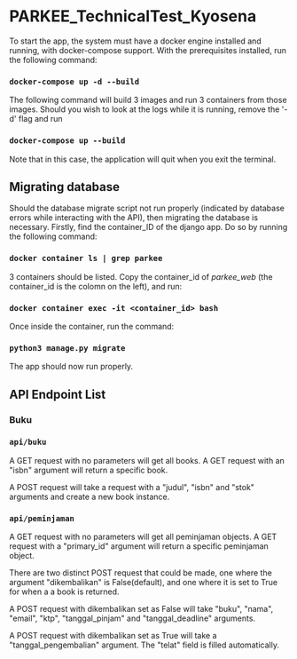# PARKEE_TechnicalTest_Kyosena

To start the app, the system must have a docker engine installed and running, with docker-compose support. With the prerequisites installed, run the following command:
### `docker-compose up -d --build`
The following command will build 3 images and run 3 containers from those images. Should you wish to look at the logs while it is running, remove the '-d' flag and run
### `docker-compose up --build`
Note that in this case, the application will quit when you exit the terminal.
## Migrating database

Should the database migrate script not run properly (indicated by database errors while interacting with the API), then migrating the database is necessary.
Firstly, find the container_ID of the django app. Do so by running the following command:
### `docker container ls | grep parkee`
3 containers should be listed. Copy the container_id of *parkee_web* (the container_id is the colomn on the left), and run:
### `docker container exec -it <container_id> bash`
Once inside the container, run the command:
### `python3 manage.py migrate`
The app should now run properly.

## API Endpoint List

### Buku
### `api/buku`
A GET request with no parameters will get all books. A GET request with an "isbn" argument will return a specific book.

A POST request will take a request with a "judul", "isbn" and "stok" arguments and create a new book instance.
### `api/peminjaman`
A GET request with no parameters will get all peminjaman objects. A GET request with a "primary_id" argument will return a specific peminjaman object.

There are two distinct POST request that could be made, one where the argument "dikembalikan" is False(default), and one where it is set to True for when a a book is returned.

A POST request with dikembalikan set as False will take  "buku", "nama", "email", "ktp", "tanggal_pinjam" and "tanggal_deadline" arguments.

A POST request with dikembalikan set as True will take a "tanggal_pengembalian" argument. The "telat" field is filled automatically.
